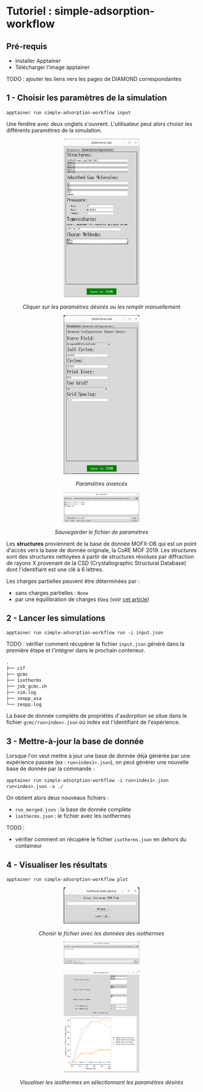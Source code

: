# Tutoriel : simple-adsorption-workflow

## Pré-requis

- Installer Apptainer
- Télécharger l'image apptainer

TODO : ajouter les liens vers les pages de DIAMOND correspondantes

## 1 -  Choisir les paramètres de la simulation
```
apptainer run simple-adsorption-workflow input
```
Une fenêtre avec deux onglets s'ouvrent. L'utilisateur peut alors choisir les différents paramètres de la simulation.
<p align="center">
  <img src="./figures/saw_input_gui_1.png" alt="" width="200" />
</p>
<p align="center"><i>Cliquer sur les paramètres désirés ou les remplir manuellement</i></p>

<p align="center">
  <img src="./figures/saw_input_gui_3.png" alt="" width="200" />
</p>
<p align="center"><i>Paramètres avancés</i></p>

<p align="center">
  <img src="./figures/saw_input_gui_2.png" alt="" width="200" />
</p>
<p align="center"><i>Sauvegarder le fichier de paramètres</i></p>

Les **structures** proviennent de la base de donnée MOFX-DB qui est un point d'accès vers la base de donnée originale, la CoRE MOF 2019. Les structures sont des structures nettoyées à partir de structures résolues par diffraction de rayons X provenant de la CSD (Crystallographic Structural Database) dont l'identifiant est une clé à 6 lettres.

Les charges partielles peuvent être déterminées par : 
- sans charges partielles : `None`
- par une équilibration de charges `EQeq` (voir [cet article](https://doi.org/10.1021/acs.jctc.8b00669))

## 2 - Lancer les simulations

```
apptainer run simple-adsorption-workflow run -i input.json
```
TODO : vérifier comment récupérer le fichier `input.json` généré dans la première étape et l'intégrer dans le prochain conteneur.

```
.
├── cif
├── gcmc
├── isotherms
├── job_gcmc.sh
├── sim.log
├── zeopp_asa
└── zeopp.log
``` 

La base de donnée complète de propriétés d'asdorption se situe dans le fichier `gcmc/run<index>.json` où index est l'identifiant de l'expérience.


## 3 - Mettre-à-jour la base de donnée

Lorsque l'on veut mettre à jour une base de donnée déjà générée par une expérience passée (ex : `run<index1>.json`), on peut générer une nouvelle base de donnée par la commande :

```
apptainer run simple-adsorption-workflow -i run<index1>.json run<index>.json -o ./
```

On obtient alors deux nouveaux fichiers : 
- `run_merged.json` : la base de donnée complète
- `isotherms.json` : le fichier avec les isothermes

TODO : 
- vérifier comment on récupère le fichier `isotherms.json` en dehors du containeur

## 4 - Visualiser les résultats 
```
apptainer run simple-adsorption-workflow plot
```

<p align="center">
  <img src="./figures/saw_output_gui_1.png" alt="" width="200" />
</p>
<p align="center"><i>Choisir le fichier avec les données des isothermes</i></p>

<p align="center">
  <img src="./figures/saw_output_gui_2.png" alt="" width="200" />
</p>
<p align="center"><i></i></p>

<p align="center">
  <img src="./figures/saw_output_gui_3.png" alt="" width="200" />
</p>
<p align="center"><i> Visualiser les isothermes en sélectionnant les paramètres désirés</i></p>
